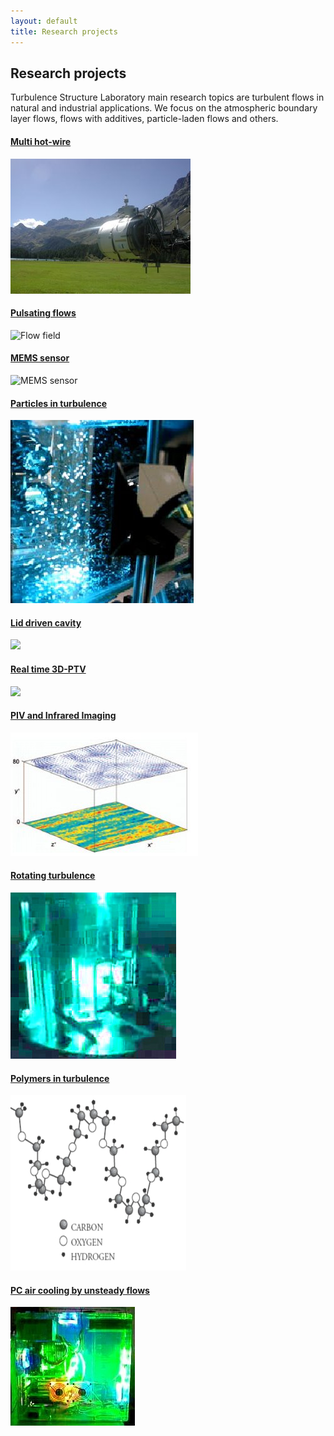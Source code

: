 ```yaml
---
layout: default
title: Research projects
---
```


## Research projects

Turbulence Structure Laboratory main research topics are turbulent flows in natural and industrial applications. We focus on the atmospheric boundary layer flows, flows with additives, particle-laden flows and others.


#### [Multi hot-wire](multihotwire.html)
![](../images/calibration_in_situ.jpg)

#### [Pulsating flows](pulsating.html)
![](http://lh4.ggpht.com/_Ehhk1abDUqc/S342CQWEw5I/AAAAAAAAJ1Y/NjS3P8o5qjI/s400/profiles_700_quiver.jpg "Flow field")

#### [MEMS sensor](microsensor.html)
![MEMS sensor](https://lh5.googleusercontent.com/-mWCPTnbqlrk/TfKL2F7-THI/AAAAAAAALWU/gcfHpSUpDYA/s288/P1010129.JPG) 

#### [Particles in turbulence](twophase.html)
![](../images/twophase.jpg)

#### [Lid driven cavity](cavity.html)
![](http://lh6.ggpht.com/_Ehhk1abDUqc/SR7kA0Gw1HI/AAAAAAAADkA/FXUIcQqCQRc/s288/assembly_belt_large_aquarium.jpg) 

#### [Real time 3D-PTV](realtime.html)
![](http://lh3.google.com/particle.tracking/R72ZOs-L0aI/AAAAAAAABjY/Oili4BO4QfM/s288/Image005.jpg)

####  [PIV and Infrared Imaging](pivir.html)
![](../images/piv_ir_image.jpg)

#### [Rotating turbulence](rotating.html)
![](../images/rotating.jpg) 

#### [Polymers in turbulence](polymers.html)
![](../images/polymers.jpg)	

#### [PC air cooling by unsteady flows](cooling.html)
![](../images/pc-heat.jpg) 


